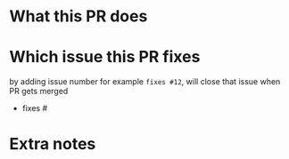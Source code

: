 <!--
Thank you for contributing!

For fast feedback, please @-mention maintainers that are listed in the Chart.yaml file.

Please make sure you test your changes before you push them.
-->

# What this PR does

# Which issue this PR fixes
by adding issue number for example `fixes #12`, will close that issue when PR gets merged
- fixes #

# Extra notes
